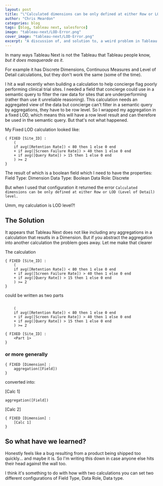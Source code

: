 ```yaml
---
layout: post
title: "\"Calculated dimensions can be only defined at either Row or LOD (Level of Detail) level\" bullshit"
author: "Chris Meardon"
categories: blog
tags: [blog, tableau next, salesforce]
image: "tableau-next/LOD-Error.png"
cover_image: "tableau-next/LOD-Error.png"
excerpt: "A discussion of, and solution to, a weird problem in Tableau Next"
---
```


In many ways Tableau Next is not the Tableau that Tableau people know, _but it does masquerade as it_.

For example it has Discrete Dimensions, Continuous Measures and Level of Detail calculations, but they don't work the same (some of the time).

I hit a wall recently when building a calculation to help concierge flag poorly performing clinical trial sites. I needed a field that concierge could use in a semantic query to filter the raw data for sites that are underperforming (rather than use it unreliable reasoning). This calculation needs an aggregated view of the data but concierge can't filter in a semantic query by aggregations, they have to be row level. So I wrapped my aggregation in a fixed LOD, which means this will have a row level result and can therefore be used in the semantic query. But that's not what happened.

My Fixed LOD calculation looked like:

```
{ FIXED [Site_ID] :
    (
    if avg([Retention Rate]) < 80 then 1 else 0 end
    + if avg([Screen Failure Rate]) > 40 then 1 else 0 end
    + if avg([Query Rate]) > 15 then 1 else 0 end
    ) >= 2
}
```

The result of which is a boolean field which I need to have the properties:
Field Type: Dimension
Data Type: Boolean
Data Role: Discrete

But when I used that configuration it returned the error `Calculated dimensions can be only defined at either Row or LOD (Level of Detail) level.`

Umm, my calculation is LOD level?!

## The Solution

It appears that Tableau Next does not like including any aggregations in a calculation that resutls in a Dimension. But if you abstract the aggregation into another calculation the problem goes away. Let me make that clearer

The calculation

```
{ FIXED [Site_ID] :
    (
    if avg([Retention Rate]) < 80 then 1 else 0 end
    + if avg([Screen Failure Rate]) > 40 then 1 else 0 end
    + if avg([Query Rate]) > 15 then 1 else 0 end
    ) >= 2
}
```

could be written as two parts

```

    (
    if avg([Retention Rate]) < 80 then 1 else 0 end
    + if avg([Screen Failure Rate]) > 40 then 1 else 0 end
    + if avg([Query Rate]) > 15 then 1 else 0 end
    ) >= 2

```

```
{ FIXED [Site_ID] :
    <Part 1>
}
```

### or more generally

```
{ FIXED [Dimension] :
    aggregation([Field])
}
```

converted into:

[Calc 1]

```
aggregation([Field])
```

[Calc 2]

```
{ FIXED [Dimension] :
    [Calc 1]
}
```

## So what have we learned?

Honestly feels like a bug resulting from a product being shipped too quickly... and maybe it is. So I'm writing this down in case anyone else hits their head against the wall too.

I think it's something to do with how with two calculations you can set two different configurations of Field Type, Data Role, Data type.
